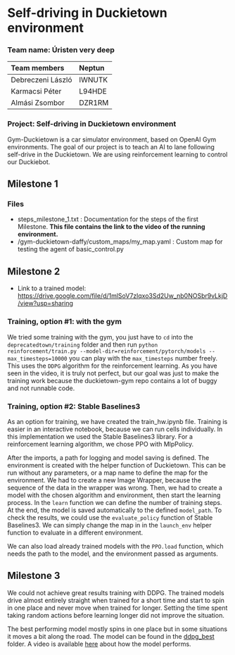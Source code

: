 # Self-driving in Duckietown environment

### Team name: Úristen very deep

|Team members | Neptun|
| :---------- | :---- |
| Debreczeni László | IWNUTK |
| Karmacsi Péter | L94HDE |
| Almási Zsombor | DZR1RM |
  
### Project: Self-driving in Duckietown environment

Gym-Duckietown is a car simulator environment, based on OpenAI Gym environments. The goal of our project is to teach an AI to lane following self-drive in the Duckietown. We are using reinforcement learning to control our Duckiebot.

## Milestone 1
### Files
 - steps_milestone_1.txt : Documentation for the steps of the first Milestone. **This file contains the link to the video of the running environment.**  
 - /gym-duckietown-daffy/custom_maps/my_map.yaml : Custom map for testing the agent of basic_control.py

## Milestone 2
 - Link to a trained model: https://drive.google.com/file/d/1mlSoV7zlqxo3Sd2Uw_nb0NOSbr9vLkjD/view?usp=sharing

### Training, option #1: with the gym
We tried some training with the gym, you just have to `cd` into the `deprecatedtown/training` folder and then run
`python reinforcement/train.py --model-dir=reinforcement/pytorch/models --max_timesteps=10000` you can play with the
`max_timesteps` number freely.
This uses the `DDPG` algorithm for the reinforcement learning.
As you have seen in the video, it is truly not perfect, but our goal was just to make the training work because
the duckietown-gym repo contains a lot of buggy and not runnable code.

### Training, option #2: Stable Baselines3
As an option for training, we have created the train_hw.ipynb file. Training is easier in an interactive notebook, because we can run cells individually. In this implementation we used the Stable Baselines3 library. For a reinforcement learning algorithm, we chose PPO with MlpPolicy.

After the imports, a path for logging and model saving is defined. The environment is created with the helper function of Duckietown. This can be run without any parameters, or a map name to define the map for the environment. We had to create a new Image Wrapper, because the sequence of the data in the wrapper was wrong. Then, we had to create a model with the chosen algorithm and environment, then start the learning process. In the ```learn``` function we can define the number of training steps. At the end, the model is saved automatically to the defined ```model_path```. To check the results, we could use the ```evaluate_policy``` function of Stable Baselines3. We can simply change the map in in the ```launch_env``` helper function to evaluate in a different environment.

We can also load already trained models with the ```PPO.load``` function, which needs the path to the model, and the environment passed as arguments. 

## Milestone 3
We could not achieve great results training with DDPG. The trained models drive almost entirely straight when trained for a short time and start to spin in one place and never move when trained for longer. Setting the time spent taking random actions before learning longer did not improve the situation.

The best performing model mostly spins in one place but in some situations it moves a bit along the road. The model can be found in the [ddpg_best](https://github.com/Hrakof/duckietown/tree/milestone_3/ddpg_best) folder. A video is available [here](https://drive.google.com/file/d/1leOpowgnSdQ6jkxr18vh6QKribBWjlGY/view?fbclid=IwAR10cEzXAnouTQdoKY8OhtkxW5jVldH2gyvEGyaiCZz6XQS4WNCzR1eML5Q) about how the model performs.
